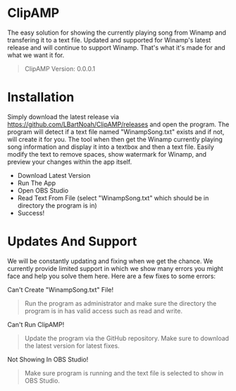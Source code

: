 # ClipAMP
The easy solution for showing the currently playing song from Winamp and transfering it to a text file. Updated and supported for Winamp's latest release and will continue to support Winamp. That's what it's made for and what we want it for.
> ClipAMP Version: 0.0.0.1

# Installation
Simply download the latest release via https://github.com/LBartNoah/ClipAMP/releases and open the program. The program will detect if a text file named "WinampSong.txt" exists and if not, will create it for you. The tool when then get the Winamp currently playing song information and display it into a textbox and then a text file. Easily modify the text to remove spaces, show watermark for Winamp, and preview your changes within the app itself.

- Download Latest Version
- Run The App
- Open OBS Studio
- Read Text From File (select "WinampSong.txt" which should be in directory the program is in)
- Success!

# Updates And Support
We will be constantly updating and fixing when we get the chance. We currently provide limited support in which we show many errors you might face and help you solve them here. Here are a few fixes to some errors:

Can't Create "WinampSong.txt" File!
> Run the program as administrator and make sure the directory the program is in has valid access such as read and write.

Can't Run ClipAMP!
> Update the program via the GitHub repository. Make sure to download the latest version for latest fixes.

Not Showing In OBS Studio!
> Make sure program is running and the text file is selected to show in OBS Studio.
